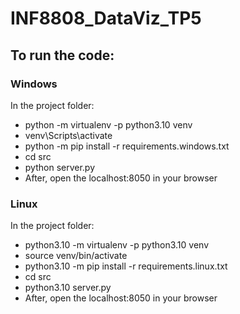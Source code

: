 # INF8808_DataViz_TP5

## To run the code:
### Windows
In the project folder:  
- python -m virtualenv -p python3.10 venv  
- venv\Scripts\activate  
- python -m pip install -r requirements.windows.txt 
- cd src 
- python server.py  
- After, open the localhost:8050 in your browser  

### Linux
In the project folder:  
- python3.10 -m virtualenv -p python3.10 venv  
- source venv/bin/activate  
- python3.10 -m pip install -r requirements.linux.txt
- cd src
- python3.10 server.py  
- After, open the localhost:8050 in your browser  
